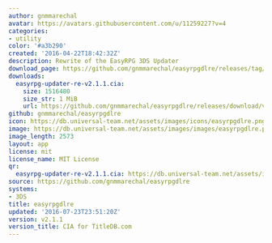 ```yaml
---
author: gnmmarechal
avatar: https://avatars.githubusercontent.com/u/11259227?v=4
categories:
- utility
color: '#a3b290'
created: '2016-04-22T18:42:32Z'
description: Rewrite of the EasyRPG 3DS Updater
download_page: https://github.com/gnmmarechal/easyrpgdlre/releases/tag/v2.1.1
downloads:
  easyrpg-updater-re-v2.1.1.cia:
    size: 1516480
    size_str: 1 MiB
    url: https://github.com/gnmmarechal/easyrpgdlre/releases/download/v2.1.1/easyrpg-updater-re-v2.1.1.cia
github: gnmmarechal/easyrpgdlre
icon: https://db.universal-team.net/assets/images/icons/easyrpgdlre.png
image: https://db.universal-team.net/assets/images/images/easyrpgdlre.png
image_length: 2573
layout: app
license: mit
license_name: MIT License
qr:
  easyrpg-updater-re-v2.1.1.cia: https://db.universal-team.net/assets/images/qr/easyrpg-updater-re-v2.1.1.cia.png
source: https://github.com/gnmmarechal/easyrpgdlre
systems:
- 3DS
title: easyrpgdlre
updated: '2016-07-23T23:51:20Z'
version: v2.1.1
version_title: CIA for TitleDB.com
---
```

